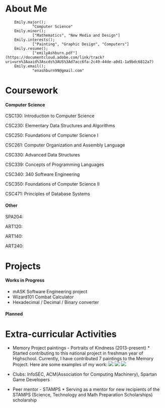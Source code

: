 # About Me
        
        Emily.major();
                "Computer Science"
        Emily.minor();
                ["Mathematics", "New Media and Design"]
        Emily.interests();
                ["Painting", "Graphic Design", "Computers"]
        Emily.resume();
                ["emilyAshburn.pdf"] (https://documentcloud.adobe.com/link/track?uri=urn%3Aaaid%3Ascds%3AUS%3Ad7acc6fa-2c49-44de-a0d1-1a9bdc6812a7)
        Emily.email();
                "enashburn99@gmail.com"
                
# Coursework
#### Computer Science
CSC130: Introduction to Computer Science

CSC230: Elementary Data Structures and Algorithms

CSC250: Foundations of Computer Science I

CSC261: Computer Organization and Assembly Language

CSC330: Advanced Data Structures

CSC339: Concepts of Programming Languages

CSC340: 340 Software Engineering

CSC350: Foundations of Computer Science II

CSC471: Principles of Database Systems


#### Other
SPA204:

ART120:

ART140:

ART240:
                
# Projects
#### Works in Progress
* mASK Software Engineering project
* Wizard101 Combat Calculator
* Hexadecimal / Decimal / Binary converter

#### Planned


# Extra-curricular Activities
* Memory Project paintings - Portraits of Kindness (2013-present)
        * Started contributing to this national project in freshman year of Highschool. Currently, I have contributed 7 paintings to the Memory Project. Here are some examples of my work:
        ![](https://imgur.com/8PjN2gS)
        ![](https://imgur.com/hUq1noI)
        ![](https://imgur.com/0KNIKcC)
        
        
* Clubs: InfoSEC, ACM(Association for Computing Machinery), Spartan Game Developers

* Peer mentor - STAMPS
        * Serving as a mentor for new recipients of the STAMPS (Science, Technology and Math Preparation Scholarships) scholarship
